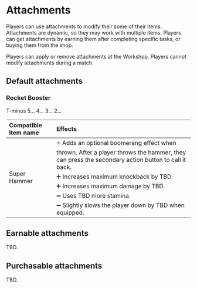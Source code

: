# Attachments
Players can use attachments to modify their some of their items. Attachments are dynamic, so they may work with multiple items. Players can get attachments by earning them after completing specific tasks, or buying them from the shop. 

Players can apply or remove attachments at the Workshop. Players cannot modify attachments during a match. 

## Default attachments
### Rocket Booster
T-minus 5... 4... 3... 2...

<table>
  <thead>
    <tr>
      <th align="left">Compatible item name</th>
      <th align="left">Effects</th>
    </tr>
  </thead>
  <tbody>
    <tr>
      <td rowspan="5">Super Hammer</td>
      <td>⭐ Adds an optional boomerang effect when thrown. After a player throws the hammer, they can press the secondary action button to call it back.</td>
    </tr>
    <tr>
      <td>➕ Increases maximum knockback by TBD.</td>
    </tr>
    <tr>
      <td>➕ Increases maximum damage by TBD.</td>
    </tr>
    <tr>
      <td>➖ Uses TBD more stamina.</td>
    </tr>
    <tr>
      <td>➖ Slightly slows the player down by TBD when equipped.</td>
    </tr>
  </tbody>
</table>

## Earnable attachments
TBD.

## Purchasable attachments
TBD.